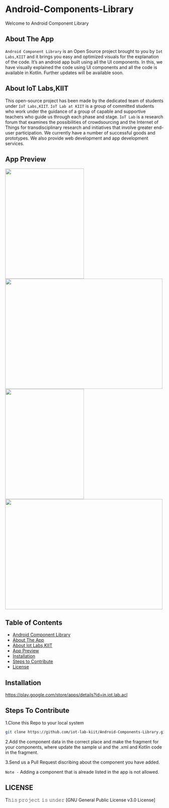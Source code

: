  <a name="title"></a>
# Android-Components-Library 

Welcome to Android Component Library


<a name="about"></a>
## About The App
`Android Component Library` is an Open Source project brought to you by `Iot Labs,KIIT` and it brings you easy and optimized visuals for the explanation of the code. 
It’s an android app built using all the UI components. In this, we have visually explained the code using UI components and all the code is available in Kotlin. 
Further updates will be available soon.


<a name="about_developers"></a>
## About IoT Labs,KIIT
This open-source project has been made by the dedicated team of students under <a herf="https://iotkiit.in/">`IoT Labs,KIIT`</a>.
`IoT Lab at KIIT` is a group of committed students who work under the guidance of a group of capable and supportive teachers who guide us through each phase and stage. 
`IoT Lab` is a research forum that examines the possibilities of crowdsourcing and the Internet of Things for transdisciplinary research and initiatives that involve 
greater end-user participation. We currently have a number of successful goods and prototypes. We also provide web development and app development services.

<a name="preview"></a>
## App Preview
<img src="https://drive.google.com/file/d/17Ubmf6teM7vCYzTbhRjyjFQF3sFx3HKw/view?usp=sharing" width="250" height="350"/><img src="https://drive.google.com/file/d/1WOXJYQr0iLgJ4lYSUcPJUgleEI4ZFLJ3/view?usp=sharing" width="500" height="350"/>
<img src="https://drive.google.com/file/d/1Uj3ZX6MIUhZylDFpusUn47ADG9xR6Vfj/view?usp=sharing" width="250" height="350"/><img src="https://drive.google.com/file/d/16kgn8ETpUxeb_rj4rmiV9l8ZjcTRSwIp/view?usp=sharing" width="500" height="350"/>


<a name="contents"></a>
## Table of Contents
- [Android Component Library ](#title)
- [About The App ](#about)
- [About Iot Labs,KIIT ](#about_developers)
- [App Preview ](#preview)
- [Installation ](#play)
- [Steps to Contribute ](#contribute)
- [License ](#license)

<a name="play"></a>
## Installation
https://play.google.com/store/apps/details?id=in.iot.lab.acl

<a name="contribute"></a>
## Steps To Contribute

1.Clone this Repo to your local system
```bash
git clone https://github.com/iot-lab-kiit/Android-Components-Library.git
```

2.Add the component data in the correct place and make the fragment for your components, where update the sample ui and the .xml and Kotlin code in the fragment.

3.Send us a Pull Request discribing about the component you have added.

`Note -` Adding a component that is alreade listed in the app is not allowed.

<a name="license"></a>
## LICENSE
T𝚑𝚒𝚜 𝚙𝚛𝚘𝚓𝚎𝚌𝚝 𝚒𝚜 𝚞𝚗𝚍𝚎𝚛 [GNU General Public License v3.0 License]






